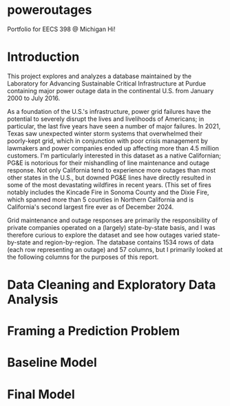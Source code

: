 # poweroutages
Portfolio for EECS 398 @ Michigan
Hi!

# Introduction

This project explores and analyzes a database maintained by the Laboratory for Advancing Sustainable Critical Infrastructure at Purdue containing major power outage data in the continental U.S. from January 2000 to July 2016. 

As a foundation of the U.S.'s infrastructure, power grid failures have the potential to severely disrupt the lives and livelihoods of Americans; in particular, the last five years have seen a number of major failures. In 2021, Texas saw unexpected winter storm systems that overwhelmed their poorly-kept grid, which in conjunction with poor crisis management by lawmakers and power companies ended up affecting more than 4.5 million customers. I'm particularly interested in this dataset as a native Californian; PG&E is notorious for their mishandling of line maintenance and outage response. Not only California tend to experience more outages than most other states in the U.S., but downed PG&E lines have directly resulted in some of the most devastating wildfires in recent years. (This set of fires notably includes the Kincade Fire in Sonoma County and the Dixie Fire, which spanned more than 5 counties in Northern California and is California's second largest fire ever as of December 2024. 

Grid maintenance and outage responses are primarily the responsibility of private companies operated on a (largely) state-by-state basis, and I was therefore curious to explore the dataset and see how outages varied state-by-state and region-by-region. The database contains 1534 rows of data (each row representing an outage) and 57 columns, but I primarily looked at the following columns for the purposes of this report.




# Data Cleaning and Exploratory Data Analysis

# Framing a Prediction Problem

# Baseline Model

# Final Model
